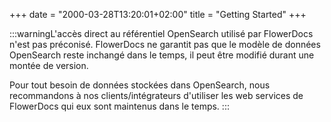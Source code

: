 +++
date = "2000-03-28T13:20:01+02:00"
title = "Getting Started"
+++



:::warningL'accès direct au référentiel OpenSearch utilisé par FlowerDocs n'est pas préconisé. FlowerDocs ne garantit pas que le modèle de données OpenSearch reste inchangé dans le temps, il peut être modifié durant une montée de version.

Pour tout besoin de données stockées dans OpenSearch, nous recommandons à nos clients/intégrateurs d'utiliser les web services de FlowerDocs qui eux sont maintenus dans le temps.
 ::: 